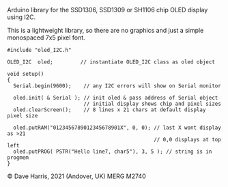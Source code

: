 Arduino library for the SSD1306, SSD1309 or SH1106 chip OLED display using I2C.

This is a lightweight library, so there are no graphics and just a simple monospaced 7x5 pixel font. 

```
#include "oled_I2C.h"
 
OLED_I2C  oled;         // instantiate OLED_I2C class as oled object

void setup()   
{
  Serial.begin(9600);    // any I2C errors will show on Serial monitor
 
  oled.init( & Serial ); // init oled & pass address of Serial object
                         // initial display shows chip and pixel sizes
  oled.clearScreen();    // 8 lines x 21 chars at default display pixel size
 
  oled.putRAM("0123456789012345678901X", 0, 0); // last X wont display as >21
                                                // 0,0 displays at top left
  oled.putPROG( PSTR("Hello line7, char5"), 3, 5 ); // string is in progmem
} 
```

© Dave Harris, 2021 (Andover, UK) MERG M2740
